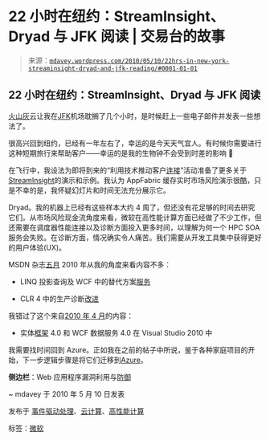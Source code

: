 <!--yml

分类：未分类

日期：2024-05-18 06:13:52

-->

# 22 小时在纽约：StreamInsight、Dryad 与 JFK 阅读 | 交易台的故事

> 来源：[`mdavey.wordpress.com/2010/05/10/22hrs-in-new-york-streaminsight-dryad-and-jfk-reading/#0001-01-01`](https://mdavey.wordpress.com/2010/05/10/22hrs-in-new-york-streaminsight-dryad-and-jfk-reading/#0001-01-01)

## 22 小时在纽约：StreamInsight、Dryad 与 JFK 阅读

[火山灰](http://www.guardian.co.uk/world/2010/may/09/ash-cloud-shuts-european-airports)云让我在[JFK](http://en.wikipedia.org/wiki/John_F._Kennedy_International_Airport)机场耽搁了几个小时，是时候赶上一些电子邮件并发表一些想法了。

很高兴回到纽约，已经有一年左右了，幸运的是今天天气宜人。有时候你需要进行这种短期旅行来帮助客户——幸运的是我的生物钟不会受到时差的影响 🙂

在飞行中，我设法为即将到来的“利用技术推动客户[连接](https://msevents.microsoft.com/cui/EventDetail.aspx?culture=en-US&EventID=1032446115&IO=Y1Gb7M7t4CoDKB2h/PKaYw%3d%3d)”活动准备了更多关于[StreamInsight](http://www.microsoft.com/sqlserver/2008/en/us/r2-complex-event.aspx)的演示和示例。我认为 AppFabric 缓存实时市场风险演示很酷，只是不幸的是，我怀疑幻灯片和时间无法充分展示它。

Dryad。我的机器上已经有这些样本大约 4 周了，但还没有花足够的时间去研究它们。从市场风险现金流角度来看，微软在高性能计算方面已经做了不少工作，但还需要在调度器性能连接以及诊断方面投入更多时间，以理解为何一个 HPC SOA 服务会失败。在诊断方面，情况确实令人痛苦。我们需要从开发工具集中获得更好的用户体验(UX)。

MSDN 杂志[五月](http://msdn.microsoft.com/en-gb/magazine/ff646986.aspx) 2010 年从我的角度来看内容不多：

+   LINQ 投影查询及 WCF 中的替代方案[服务](http://msdn.microsoft.com/en-gb/magazine/ee336312.aspx)

+   CLR 4 中的生产诊断[改进](http://msdn.microsoft.com/en-gb/magazine/ee336311.aspx)

我错过了这个来自[2010 年 4 月](http://msdn.microsoft.com/en-gb/magazine/ee336306.aspx)的内容：

+   实体[框架](http://msdn.microsoft.com/en-gb/magazine/ee336128.aspx) 4.0 和 WCF 数据服务 4.0 在 Visual Studio 2010 中

我需要找时间回到 Azure。正如我在之前的帖子中所说，鉴于各种家庭项目的开始，下一步逻辑步骤是将它们迁移到[Azure](http://msdn.microsoft.com/en-gb/magazine/ee336122.aspx)。

**侧边栏**：Web 应用程序漏洞利用与[防御](http://jarlsberg.appspot.com/)

~ mdavey 于 2010 年 5 月 10 日发表

发布于 [事件驱动处理](https://mdavey.wordpress.com/category/hpc/cep/)、[云计算](https://mdavey.wordpress.com/category/hpc/cloud/)、[高性能计算](https://mdavey.wordpress.com/category/hpc/)

标签：[微软](https://mdavey.wordpress.com/tag/microsoft/)

